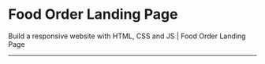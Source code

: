# Food Order Landing Page

Build a responsive website with HTML, CSS and JS | Food Order Landing Page

** **


